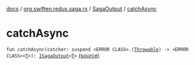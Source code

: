 [docs](../../index.md) / [org.swiften.redux.saga.rx](../index.md) / [SagaOutput](index.md) / [catchAsync](./catch-async.md)

# catchAsync

`fun catchAsync(catcher: suspend <ERROR CLASS>.(`[`Throwable`](https://kotlinlang.org/api/latest/jvm/stdlib/kotlin/-throwable/index.html)`) -> <ERROR CLASS><`[`T`](index.md#T)`>): `[`ISagaOutput`](../../org.swiften.redux.saga.common/-i-saga-output/index.md)`<`[`T`](index.md#T)`>` [(source)](https://github.com/protoman92/KotlinRedux/tree/master/common/common-rx-saga/src/main/kotlin/org/swiften/redux/saga/rx/SagaOutput.kt#L107)